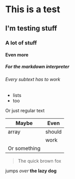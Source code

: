 # This is a test

## I'm testing stuff

### A lot of stuff

#### Even more

##### For the markdown interpreter

###### Every subtext has to work

* lists
* too

Or just regular text



| Maybe        | Even   |
| ------------ | ------ |
| array        | should |
|              | work   |
| Or something |        |

> The quick brown fox 

jumps *over* **the lazy dog**

